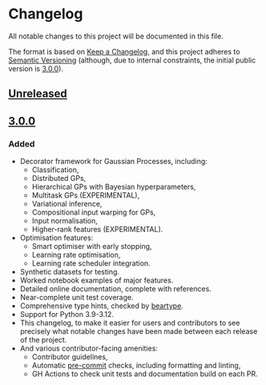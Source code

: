 # Changelog

All notable changes to this project will be documented in this file.

The format is based on [Keep a Changelog](https://keepachangelog.com/en/1.0.0/),
and this project adheres to [Semantic Versioning](https://semver.org/spec/v2.0.0.html)
(although, due to internal constraints, the initial public version is [3.0.0]).

## [Unreleased]



## [3.0.0]

### Added

- Decorator framework for Gaussian Processes, including:
  - Classification,
  - Distributed GPs,
  - Hierarchical GPs with Bayesian hyperparameters,
  - Multitask GPs (EXPERIMENTAL),
  - Variational inference,
  - Compositional input warping for GPs,
  - Input normalisation,
  - Higher-rank features (EXPERIMENTAL).
- Optimisation features:
  - Smart optimiser with early stopping,
  - Learning rate optimisation,
  - Learning rate scheduler integration.
- Synthetic datasets for testing.
- Worked notebook examples of major features.
- Detailed online documentation, complete with references.
- Near-complete unit test coverage.
- Comprehensive type hints, checked by [beartype].
- Support for Python 3.9-3.12.
- This changelog, to make it easier for users and contributors to see precisely what notable changes have been made
  between each release of the project.
- And various contributor-facing amenities:
  - Contributor guidelines,
  - Automatic [pre-commit] checks, including formatting and linting,
  - GH Actions to check unit tests and documentation build on each PR.




[//]: # (## [M.m.p] - YYYY-mm-dd)

[//]: # (### Added)
[//]: # (This is where features that have been added should be noted.)

[//]: # (### Fixed)
[//]: # (This is where fixes should be noted.)

[//]: # (### Changed)
[//]: # (This is where changes from previous versions should be noted.)

[//]: # (### Removed)
[//]: # (This is where elements which have been removed should be noted.)

[//]: # (### Deprecated)
[//]: # (This is where existing but deprecated elements should be noted.)

[beartype]: https://pypi.org/project/beartype/
[pre-commit]: https://pre-commit.com/

[Unreleased]: https://github.com/gchq/Vanguard/compare/v3.0.0...HEAD
[3.0.0]: https://github.com/gchq/Vanguard/releases/tag/v3.0.0

